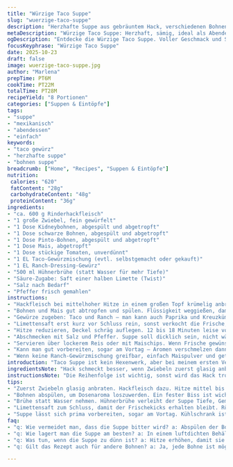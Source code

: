 ```yaml
---
title: "Würzige Taco Suppe"
slug: "wuerzige-taco-suppe"
description: "Herzhafte Suppe aus gebräuntem Hack, verschiedenen Bohnen und Mais, gewürzt mit Taco- und Ranch-Gewürz, gekocht bis sie sämig und aromatisch ist. Serviert mit Reis oder Maischips, garniert mit saurer Sahne und Cheddar. Anpassungen bei Zutaten und Kochzeiten verbessern Aroma und Textur. Praktische Hinweise und Fehlerquellen inklusive."
metaDescription: "Würzige Taco Suppe: Herzhaft, sämig, ideal als Abendessen. Verführt mit Rinderhack, Bohnen und einem Kick von Limette."
ogDescription: "Entdecke die Würzige Taco Suppe. Voller Geschmack und Struktur, perfekt für gesellige Abende. Schnell zubereitet und herzhaft."
focusKeyphrase: "Würzige Taco Suppe"
date: 2025-10-23
draft: false
image: wuerzige-taco-suppe.jpg
author: "Marlena"
prepTime: PT6M
cookTime: PT22M
totalTime: PT28M
recipeYield: "8 Portionen"
categories: ["Suppen & Eintöpfe"]
tags:
- "suppe"
- "mexikanisch"
- "abendessen"
- "einfach"
keywords:
- "taco gewürz"
- "herzhafte suppe"
- "bohnen suppe"
breadcrumb: ["Home", "Recipes", "Suppen & Eintöpfe"]
nutrition: 
 calories: "620"
 fatContent: "28g"
 carbohydrateContent: "48g"
 proteinContent: "36g"
ingredients:
- "ca. 600 g Rinderhackfleisch"
- "1 große Zwiebel, fein gewürfelt"
- "1 Dose Kidneybohnen, abgespült und abgetropft"
- "1 Dose schwarze Bohnen, abgespült und abgetropft"
- "1 Dose Pinto-Bohnen, abgespült und abgetropft"
- "1 Dose Mais, abgetropft"
- "1 Dose stückige Tomaten, unverdünnt"
- "1 EL Taco-Gewürzmischung (evtl. selbstgemacht oder gekauft)"
- "1 EL Ranch-Dressing-Gewürz"
- "500 ml Hühnerbrühe (statt Wasser für mehr Tiefe)"
- "Säure-Zugabe: Saft einer halben Limette (Twist)"
- "Salz nach Bedarf"
- "Pfeffer frisch gemahlen"
instructions:
- "Hackfleisch bei mittelhoher Hitze in einem großen Topf krümelig anbraten. Die Zwiebel mit rein, glasig, nicht braun werden lassen. Ergibt richtig Aroma. Fett abschütten, aber nicht zu gründlich, etwas Rest bleibt für Geschmack."
- "Bohnen und Mais gut abtropfen und spülen. Flüssigkeit weggießen, damit die Suppe nicht bitter wird. Zum angebratenen Fleisch geben. Die Tomaten mit Saft dazu. Wichtig: Kein Abgießen, sonst verliert man das Aroma der Tomatensaftbasis."
- "Gewürze zugeben: Taco und Ranch – man kann auch Paprika und Kreuzkümmel frisch mahlen, frischer Geschmack intensiver. Hühnerbrühe statt Wasser nehmen. Flüssigkeit sorgt für mehr Geschmack und Körper."
- "Limettensaft erst kurz vor Schluss rein, sonst verkocht die Frische, Kontrast zum Rauchigen. Rühren. Suppe zum Kochen bringen. Immer auf Blubbern achten – nicht zu heftig, sonst zerfällt alles."
- "Hitze reduzieren, Deckel schräg auflegen. 12 bis 18 Minuten leise vor sich hinsimmern lassen, nicht zu schnell. Zwischendurch umrühren, Haptik prüfen – Bohnen noch bissfest, Fleisch weich, alles verbunden."
- "Abschmecken mit Salz und Pfeffer. Suppe soll dicklich sein, nicht wässrig, leicht sämig vom Fleisch und Bohnen."
- "Servieren über lockerem Reis oder mit Maischips. Wenn Frische gewünscht, Klecks saure Sahne drauf. Eine Handvoll geriebener Cheddar für das würzige Finish. Schmelz bringt Textur."
- "Kann man gut vorbereiten, sogar am Vortag – Aromen verschmelzen dann besser. Nachwärmen langsam, sonst wird Hack trocken und zäh."
- "Wenn keine Ranch-Gewürzmischung greifbar, einfach Maispulver und getrocknete Kräuter (Petersilie, Dill) verwenden. Alternativ frisches Koriandergrün zum Servieren, selbstgemacht schmeckt immer besser."
introduction: "Taco Suppe ist kein Hexenwerk, aber bei meinem ersten Versuch fehlte Würze komplett. Mit der Zeit habe ich gelernt, dass das Zusammenspiel von drei Bohnenarten für Struktur sorgt, und Hühnerbrühe statt Wasser die Geschmacksbasis enorm verbessert. Limettensaft bringt Frische rein, die Sauce bekommt durch Ranch-Gewürz mehr Tiefe. Man muss hören, wenn das Fleisch anfängt, angenehm zu brutzeln und die Zwiebeln glasig sind. Richtiges Abschmecken ist Pflicht – das ist keine Suppe, die sich einfach nebenbei kocht. Es geht um Balance zwischen Schärfe, Säure, Würze und cremiger Textur. Erfahrung zeigt: Die fein abgestimmten Aromen holen das Maximum raus, einfache Zutaten, clever kombiniert. Als Koch findet man immer wieder neue Wegen, die alltagstauglich und doch spannend bleiben."
ingredientsNote: "Hack schmeckt besser, wenn Zwiebeln zuerst glasig anbraten, nicht zu dunkel. Fett nach dem Anbraten reduzieren, aber nicht alles wegkippen – ein bisschen bindet Geschmack in der Suppe. Bei Bohnen ist richtiges Abspülen wichtig, um den typischen Dosenbeigeschmack zu vermeiden. Man kann auch frische oder getrocknete Bohnen vorher einweichen, dauert nur länger. Hühnerbrühe gibt der Suppe mehr Körper als Wasser, alternativ Gemüsebrühe, je nach Diät oder Geschmack. Gewürze: Wer keine fertigen Mischungen mag, nimmt Kreuzkümmel, Paprika, Knoblauchpulver. Limettensaft am Ende frisch zugeben, sonst verliert man den Frischekick. Cheddar geht auch durch einen würzigen Bergkäse oder Parmesan – je nachdem, was rumliegt und Geschmacksvorlieben. Kartoffelwürfel statt Reis kann auch als Sättigungsbeilage ohne große Umstände funktionieren, wer es rustikaler mag."
instructionsNote: "Die Reihenfolge ist wichtig, sonst wird das Hack trocken oder die Zwiebeln zu dunkel. Ich schwöre darauf, zuerst das Hack mit Zwiebeln anzubraten, Fett wegschütten, erst dann die übrigen Zutaten rein, damit nix matschig wird. Bohnen und Mais vorher abtropfen ist ein Must-Have, sonst zu viel Flüssigkeit. 12 bis 18 Minuten simmernd köcheln lassen, dabei die Oberfläche beobachten: Wenn Schaum entsteht, aufrühren, um Verbrennen zu verhindern. Deckel schräg wegen Wasserdampf, zu viel Dampf macht wässrige Suppe. Immer mal testen – Bohnen sollen noch bissfest, nicht total matschig sein. Hack soll durch sein, aber saftig bleiben. Am Ende würzen – Gewürze können intensiver werden beim Erhitzen, daher erst zum Schluss nochmal nachjustieren. Garniert servieren, Temperatur nicht zu hoch, sonst saure Sahne gerinnt und Mineralien im Käse verklumpen."
tips:
- "Zuerst Zwiebeln glasig anbraten. Hackfleisch dazu. Hitze mittel bis hoch; sorgt für Aroma. Wenig Fett abgießen, aber nicht alles; es bleibt Geschmack."
- "Bohnen abspülen, um Dosenaroma loszuwerden. Ein fester Biss ist wichtig. Tomaten nicht abgießen. Saft bleibt; er ist Basis für die Suppe."
- "Brühe statt Wasser nehmen. Hühnerbrühe verleiht der Suppe Tiefe, Gemüsebrühe als Alternative. Schmeckt anders, aber lecker. Wer sich vegan ernährt, kann bei Bohnen mit mehr Gemüse arbeiten."
- "Limettensaft zum Schluss, damit der Frischekicks erhalten bleibt. Rühren nicht vergessen, sonst brennt es an. Textur prüfen; dicklich und nicht wässrig."
- "Suppe lässt sich prima vorbereiten, sogar am Vortag. Kühlschrank ist ideal. Langsam wieder erhitzen, damit nichts trocken wird. Paprika und Kreuzkümmel frisch mahlen für intensiveren Geschmack."
faq:
- "q: Wie vermeidet man, dass die Suppe bitter wird? a: Abspülen der Bohnen ist wichtig. Flüssigkeit von Dosen bitte wegwerfen. Auch beim Tomaten nicht abgießen."
- "q: Wie lagert man die Suppe am besten? a: In einem luftdichten Behälter im Kühlschrank bis zu drei Tage. Auch einfrieren ist möglich für einen späteren Genuss. Langsam auftauen."
- "q: Was tun, wenn die Suppe zu dünn ist? a: Hitze erhöhen, damit sie einkocht. Man kann auch Maisstärke verwenden, um die Suppe zu verdicken. Mich hat das auch schon verwirrt."
- "q: Gilt das Rezept auch für andere Bohnen? a: Ja, jede Bohne ist möglich. Frisch oder getrocknet funktioniert gut; auch Linsen gehen. Garzeit beachten, je nach Wahl."

---
```

